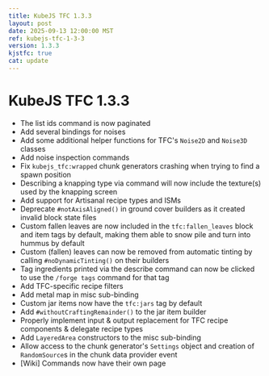 ```yaml
---
title: KubeJS TFC 1.3.3
layout: post
date: 2025-09-13 12:00:00 MST
ref: kubejs-tfc-1-3-3
version: 1.3.3
kjstfc: true
cat: update
---
```


# KubeJS TFC 1.3.3

- The list ids command is now paginated
- Add several bindings for noises
- Add some additional helper functions for TFC's `Noise2D` and `Noise3D` classes
- Add noise inspection commands
- Fix `kubejs_tfc:wrapped` chunk generators crashing when trying to find a spawn position
- Describing a knapping type via command will now include the texture(s) used by the knapping screen
- Add support for Artisanal recipe types and ISMs
- Deprecate `#notAxisAligned()` in ground cover builders as it created invalid block state files
- Custom fallen leaves are now included in the `tfc:fallen_leaves` block and item tags by default, making them able to snow pile and turn into hummus by default
- Custom (fallen) leaves can now be removed from automatic tinting by calling `#noDynamicTinting()` on their builders
- Tag ingredients printed via the describe command can now be clicked to use the `/forge tags` command for that tag
- Add TFC-specific recipe filters
- Add metal map in misc sub-binding
- Custom jar items now have the `tfc:jars` tag by default
- Add `#withoutCraftingRemainder()` to the jar item builder
- Properly implement input & output replacement for TFC recipe components & delegate recipe types
- Add `LayeredArea` constructors to the misc sub-binding
- Allow access to the chunk generator's `Settings` object and creation of `RandomSource`s in the chunk data provider event
- [Wiki] Commands now have their own page
